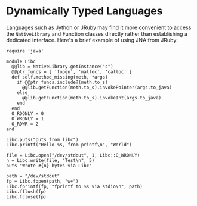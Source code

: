 Dynamically Typed Languages
===========================

Languages such as Jython or JRuby may find it more convenient to access the `NativeLibrary` and Function classes directly rather than establishing a dedicated interface.
Here's a brief example of using JNA from JRuby:
```jruby
require 'java'

module Libc
  @@lib = NativeLibrary.getInstance("c")
  @@ptr_funcs = [ 'fopen', 'malloc', 'calloc' ]
  def self.method_missing(meth, *args)
    if @@ptr_funcs.include?(meth.to_s)
      @@lib.getFunction(meth.to_s).invokePointer(args.to_java)
    else
      @@lib.getFunction(meth.to_s).invokeInt(args.to_java)
    end
  end
  O_RDONLY = 0
  O_WRONLY = 1
  O_RDWR = 2
end

Libc.puts("puts from libc")
Libc.printf("Hello %s, from printf\n", "World")

file = Libc.open("/dev/stdout", 1, Libc::O_WRONLY)
n = Libc.write(file, "Test\n", 5)
puts "Wrote #{n} bytes via Libc"

path = "/dev/stdout"
fp = Libc.fopen(path, "w+")
Libc.fprintf(fp, "fprintf to %s via stdio\n", path)
Libc.fflush(fp)
Libc.fclose(fp)
```
